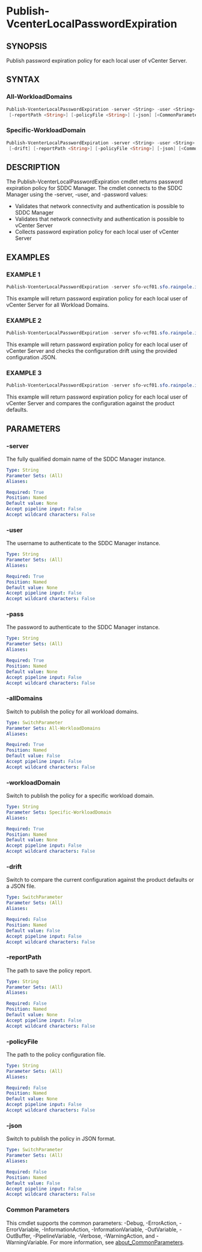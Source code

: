 # Publish-VcenterLocalPasswordExpiration

## SYNOPSIS

Publish password expiration policy for each local user of vCenter Server.

## SYNTAX

### All-WorkloadDomains

```powershell
Publish-VcenterLocalPasswordExpiration -server <String> -user <String> -pass <String> [-allDomains] [-drift]
 [-reportPath <String>] [-policyFile <String>] [-json] [<CommonParameters>]
```

### Specific-WorkloadDomain

```powershell
Publish-VcenterLocalPasswordExpiration -server <String> -user <String> -pass <String> -workloadDomain <String>
 [-drift] [-reportPath <String>] [-policyFile <String>] [-json] [<CommonParameters>]
```

## DESCRIPTION

The Publish-VcenterLocalPasswordExpiration cmdlet returns password expiration policy for SDDC Manager.
The cmdlet connects to the SDDC Manager using the -server, -user, and -password values:

- Validates that network connectivity and authentication is possible to SDDC Manager
- Validates that network connectivity and authentication is possible to vCenter Server
- Collects password expiration policy for each local user of vCenter Server

## EXAMPLES

### EXAMPLE 1

```powershell
Publish-VcenterLocalPasswordExpiration -server sfo-vcf01.sfo.rainpole.io -user admin@local -pass VMw@re1!VMw@re1! -allDomains
```

This example will return password expiration policy for each local user of vCenter Server for all Workload Domains.

### EXAMPLE 2

```powershell
Publish-VcenterLocalPasswordExpiration -server sfo-vcf01.sfo.rainpole.io -user admin@local -pass VMw@re1!VMw@re1! -workloadDomain sfo-w01 -drift -reportPath "F:\Reporting" -policyFile "passwordPolicyConfig.json"
```

This example will return password expiration policy for each local user of vCenter Server and checks the configuration drift using the provided configuration JSON.

### EXAMPLE 3

```powershell
Publish-VcenterLocalPasswordExpiration -server sfo-vcf01.sfo.rainpole.io -user admin@local -pass VMw@re1!VMw@re1! -workloadDomain sfo-w01 -drift
```

This example will return password expiration policy for each local user of vCenter Server and compares the configuration against the product defaults.

## PARAMETERS

### -server

The fully qualified domain name of the SDDC Manager instance.

```yaml
Type: String
Parameter Sets: (All)
Aliases:

Required: True
Position: Named
Default value: None
Accept pipeline input: False
Accept wildcard characters: False
```

### -user

The username to authenticate to the SDDC Manager instance.

```yaml
Type: String
Parameter Sets: (All)
Aliases:

Required: True
Position: Named
Default value: None
Accept pipeline input: False
Accept wildcard characters: False
```

### -pass

The password to authenticate to the SDDC Manager instance.

```yaml
Type: String
Parameter Sets: (All)
Aliases:

Required: True
Position: Named
Default value: None
Accept pipeline input: False
Accept wildcard characters: False
```

### -allDomains

Switch to publish the policy for all workload domains.

```yaml
Type: SwitchParameter
Parameter Sets: All-WorkloadDomains
Aliases:

Required: True
Position: Named
Default value: False
Accept pipeline input: False
Accept wildcard characters: False
```

### -workloadDomain

Switch to publish the policy for a specific workload domain.

```yaml
Type: String
Parameter Sets: Specific-WorkloadDomain
Aliases:

Required: True
Position: Named
Default value: None
Accept pipeline input: False
Accept wildcard characters: False
```

### -drift

Switch to compare the current configuration against the product defaults or a JSON file.

```yaml
Type: SwitchParameter
Parameter Sets: (All)
Aliases:

Required: False
Position: Named
Default value: False
Accept pipeline input: False
Accept wildcard characters: False
```

### -reportPath

The path to save the policy report.

```yaml
Type: String
Parameter Sets: (All)
Aliases:

Required: False
Position: Named
Default value: None
Accept pipeline input: False
Accept wildcard characters: False
```

### -policyFile

The path to the policy configuration file.

```yaml
Type: String
Parameter Sets: (All)
Aliases:

Required: False
Position: Named
Default value: None
Accept pipeline input: False
Accept wildcard characters: False
```

### -json

Switch to publish the policy in JSON format.

```yaml
Type: SwitchParameter
Parameter Sets: (All)
Aliases:

Required: False
Position: Named
Default value: False
Accept pipeline input: False
Accept wildcard characters: False
```

### Common Parameters

This cmdlet supports the common parameters: -Debug, -ErrorAction, -ErrorVariable, -InformationAction, -InformationVariable, -OutVariable, -OutBuffer, -PipelineVariable, -Verbose, -WarningAction, and -WarningVariable. For more information, see [about_CommonParameters](http://go.microsoft.com/fwlink/?LinkID=113216).
